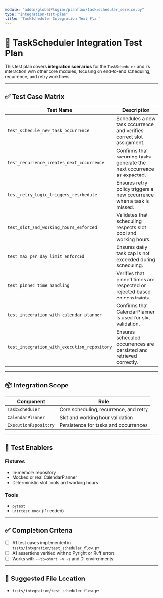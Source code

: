 ```yaml
---
module: "addon/globalPlugins/planflow/task/scheduler_service.py"
type: "integration-test-plan"
title: "TaskScheduler Integration Test Plan"
---
```


# 🧪 TaskScheduler Integration Test Plan

This test plan covers **integration scenarios** for the `TaskScheduler` and its interaction with other core modules, focusing on end-to-end scheduling, recurrence, and retry workflows.

---

## ✅ Test Case Matrix

| Test Name | Description |
|-----------|-------------|
| `test_schedule_new_task_occurrence` | Schedules a new task occurrence and verifies correct slot assignment. |
| `test_recurrence_creates_next_occurrence` | Confirms that recurring tasks generate the next occurrence as expected. |
| `test_retry_logic_triggers_reschedule` | Ensures retry policy triggers a new occurrence when a task is missed. |
| `test_slot_and_working_hours_enforced` | Validates that scheduling respects slot pool and working hours. |
| `test_max_per_day_limit_enforced` | Ensures daily task cap is not exceeded during scheduling. |
| `test_pinned_time_handling` | Verifies that pinned times are respected or rejected based on constraints. |
| `test_integration_with_calendar_planner` | Confirms that CalendarPlanner is used for slot validation. |
| `test_integration_with_execution_repository` | Ensures scheduled occurrences are persisted and retrieved correctly. |

---

## 📦 Integration Scope

| Component             | Role                                      |
|----------------------|--------------------------------------------|
| `TaskScheduler`      | Core scheduling, recurrence, and retry     |
| `CalendarPlanner`    | Slot and working hour validation           |
| `ExecutionRepository`| Persistence for tasks and occurrences      |

---

## 🧪 Test Enablers

### Fixtures
- In-memory repository
- Mocked or real CalendarPlanner
- Deterministic slot pools and working hours

### Tools
- `pytest`
- `unittest.mock` (if needed)

---

## ✅ Completion Criteria

- [ ] All test cases implemented in `tests/integration/test_scheduler_flow.py`
- [ ] All assertions verified with no Pyright or Ruff errors
- [ ] Works with `--tb=short -v -s` and CI environments

---

## 📂 Suggested File Location

- `tests/integration/test_scheduler_flow.py`

